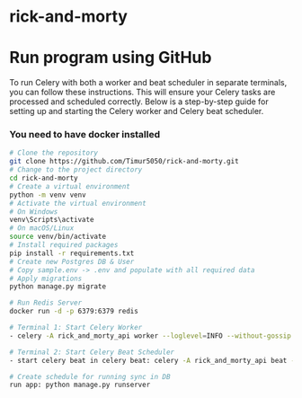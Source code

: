 ﻿# rick-and-morty

# Run program using GitHub
To run Celery with both a worker and beat scheduler in separate terminals, you can follow these instructions. This will ensure your Celery tasks are processed and scheduled correctly. Below is a step-by-step guide for setting up and starting the Celery worker and Celery beat scheduler.
### You need to have docker installed

```sh
# Clone the repository
git clone https://github.com/Timur5050/rick-and-morty.git
# Change to the project directory
cd rick-and-morty
# Create a virtual environment
python -m venv venv
# Activate the virtual environment
# On Windows
venv\Scripts\activate
# On macOS/Linux
source venv/bin/activate
# Install required packages
pip install -r requirements.txt
# Create new Postgres DB & User
# Copy sample.env -> .env and populate with all required data 
# Apply migrations
python manage.py migrate

# Run Redis Server
docker run -d -p 6379:6379 redis

# Terminal 1: Start Celery Worker
- celery -A rick_and_morty_api worker --loglevel=INFO --without-gossip --without-mingle --without-heartbeat -Ofair --pool=solo

# Terminal 2: Start Celery Beat Scheduler
- start celery beat in celery beat: celery -A rick_and_morty_api beat -l INFO --scheduler django_celery_beat.schedulers:DatabaseScheduler

# Create schedule for running sync in DB
run app: python manage.py runserver
```
